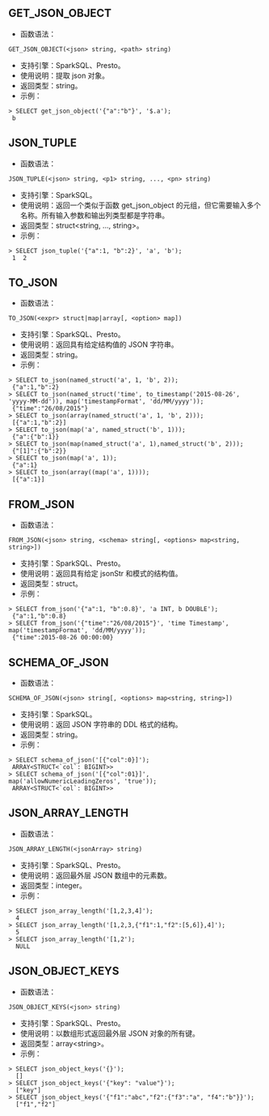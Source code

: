## GET_JSON_OBJECT
- 函数语法：
```
GET_JSON_OBJECT(<json> string, <path> string)
```
- 支持引擎：SparkSQL、Presto。
- 使用说明：提取 json 对象。
- 返回类型：string。
- 示例：
```
> SELECT get_json_object('{"a":"b"}', '$.a');
 b
```

## JSON_TUPLE
- 函数语法：
```
JSON_TUPLE(<json> string, <p1> string, ..., <pn> string)
```
- 支持引擎：SparkSQL。
- 使用说明：返回一个类似于函数 get_json_object 的元组，但它需要输入多个名称。所有输入参数和输出列类型都是字符串。
- 返回类型：struct&lt;string, ..., string>。
- 示例：
```
> SELECT json_tuple('{"a":1, "b":2}', 'a', 'b');
 1  2
```

## TO_JSON
- 函数语法：
```
TO_JSON(<expr> struct|map|array[, <option> map])
```
- 支持引擎：SparkSQL、Presto。
- 使用说明：返回具有给定结构值的 JSON 字符串。
- 返回类型：string。
- 示例：
```
> SELECT to_json(named_struct('a', 1, 'b', 2));
 {"a":1,"b":2}
> SELECT to_json(named_struct('time', to_timestamp('2015-08-26', 'yyyy-MM-dd')), map('timestampFormat', 'dd/MM/yyyy'));
 {"time":"26/08/2015"}
> SELECT to_json(array(named_struct('a', 1, 'b', 2)));
 [{"a":1,"b":2}]
> SELECT to_json(map('a', named_struct('b', 1)));
 {"a":{"b":1}}
> SELECT to_json(map(named_struct('a', 1),named_struct('b', 2)));
 {"[1]":{"b":2}}
> SELECT to_json(map('a', 1));
 {"a":1}
> SELECT to_json(array((map('a', 1))));
 [{"a":1}]
```

## FROM_JSON
- 函数语法：
```
FROM_JSON(<json> string, <schema> string[, <options> map<string, string>])
```
- 支持引擎：SparkSQL、Presto。
- 使用说明：返回具有给定 jsonStr 和模式的结构值。
- 返回类型：struct。
- 示例：
```
> SELECT from_json('{"a":1, "b":0.8}', 'a INT, b DOUBLE');
 {"a":1,"b":0.8}
> SELECT from_json('{"time":"26/08/2015"}', 'time Timestamp', map('timestampFormat', 'dd/MM/yyyy'));
 {"time":2015-08-26 00:00:00}
```


## SCHEMA_OF_JSON
- 函数语法：
```
SCHEMA_OF_JSON(<json> string[, <options> map<string, string>])
```
- 支持引擎：SparkSQL。
- 使用说明：返回 JSON 字符串的 DDL 格式的结构。
- 返回类型：string。
- 示例：
```
> SELECT schema_of_json('[{"col":0}]');
 ARRAY<STRUCT<`col`: BIGINT>>
> SELECT schema_of_json('[{"col":01}]', map('allowNumericLeadingZeros', 'true'));
 ARRAY<STRUCT<`col`: BIGINT>>
```


## JSON_ARRAY_LENGTH
- 函数语法：
```
JSON_ARRAY_LENGTH(<jsonArray> string)
```
- 支持引擎：SparkSQL、Presto。
- 使用说明：返回最外层 JSON 数组中的元素数。
- 返回类型：integer。
- 示例：
```
> SELECT json_array_length('[1,2,3,4]');
  4
> SELECT json_array_length('[1,2,3,{"f1":1,"f2":[5,6]},4]');
  5
> SELECT json_array_length('[1,2');
  NULL
```


## JSON_OBJECT_KEYS
- 函数语法：
```
JSON_OBJECT_KEYS(<json> string)
```
- 支持引擎：SparkSQL、Presto。
- 使用说明：以数组形式返回最外层 JSON 对象的所有键。
- 返回类型：array&lt;string>。
- 示例：
```
> SELECT json_object_keys('{}');
  []
> SELECT json_object_keys('{"key": "value"}');
  ["key"]
> SELECT json_object_keys('{"f1":"abc","f2":{"f3":"a", "f4":"b"}}');
  ["f1","f2"]
```
